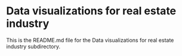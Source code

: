 # Data visualizations for real estate industry

This is the README.md file for the Data visualizations for real estate industry subdirectory.